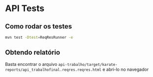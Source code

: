 # API Tests

## Como rodar os testes

```bash
mvn test -Dtest=ReqResRunner -e
```

## Obtendo relatório

Basta encontrar o arquivo `api-trabalho/target/karate-reports/api_trabalhofinal.reqres.reqres.html` e abri-lo no navegador
